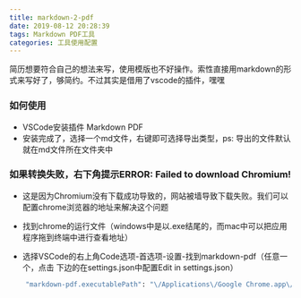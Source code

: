 ```yaml
---
title: markdown-2-pdf
date: 2019-08-12 20:28:39
tags: Markdown PDF工具
categories: 工具使用配置
---
```

简历想要符合自己的想法来写，使用模版也不好操作。索性直接用markdown的形式来写好了，够简约。不过其实是借用了vscode的插件，嘿嘿

<!-- more --->
### 如何使用
- VSCode安装插件 Markdown PDF
- 安装完成了，选择一个md文件，右键即可选择导出类型，ps: 导出的文件默认就在md文件所在文件夹中

### 如果转换失败，右下角提示ERROR: Failed to download Chromium!
- 这是因为Chromium没有下载成功导致的，网站被墙导致下载失败。我们可以配置chrome浏览器的地址来解决这个问题

- 找到chrome的运行文件（windows中是以.exe结尾的，而mac中可以把应用程序拖到终端中进行查看地址）

- 选择VSCode的右上角Code选项-首选项-设置-找到markdown-pdf（任意一个，点击 下边的在settings.json中配置Edit in settings.json）
```bash
    "markdown-pdf.executablePath": "\/Applications\/Google Chrome.app\/Contents\/MacOS\/Google Chrome"
```